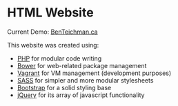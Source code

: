 HTML Website
=========

  Current Demo: [BenTeichman.ca](benteichman.ca)

  This website was created using:
   - [PHP](http://www.php.net/) for modular code writing
   - [Bower](http://bower.io/) for web-related package management
   - [Vagrant](http://www.vagrantup.com/) for VM management (development purposes)
   - [SASS](http://sass-lang.com/) for simpler and more modular stylesheets
   - [Bootstrap](http://getbootstrap.com/) for a solid styling base
   - [jQuery](http://jquery.com/) for its array of javascript functionality
